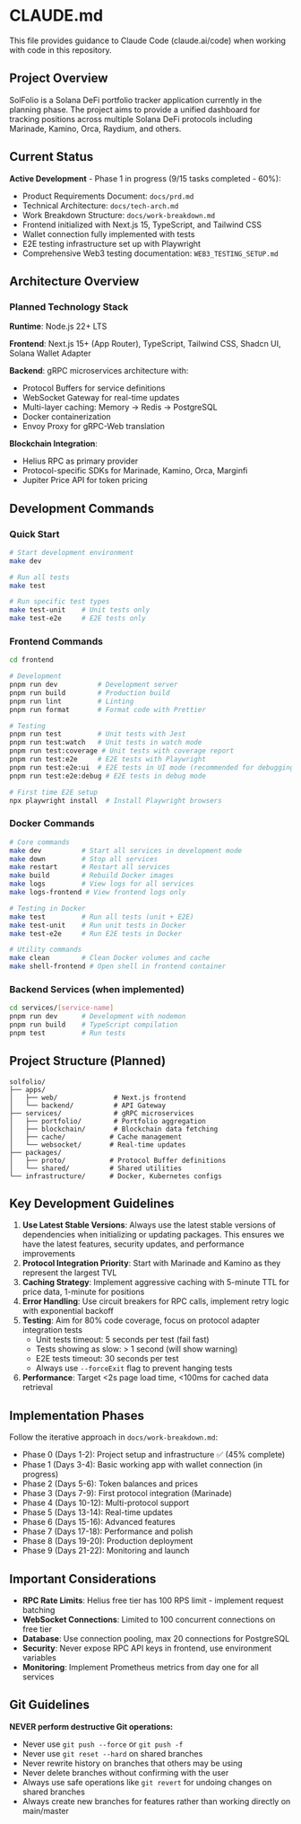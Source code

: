 # CLAUDE.md

This file provides guidance to Claude Code (claude.ai/code) when working with code in this repository.

## Project Overview

SolFolio is a Solana DeFi portfolio tracker application currently in the planning phase. The project aims to provide a unified dashboard for tracking positions across multiple Solana DeFi protocols including Marinade, Kamino, Orca, Raydium, and others.

## Current Status

**Active Development** - Phase 1 in progress (9/15 tasks completed - 60%):
- Product Requirements Document: `docs/prd.md`
- Technical Architecture: `docs/tech-arch.md`
- Work Breakdown Structure: `docs/work-breakdown.md`
- Frontend initialized with Next.js 15, TypeScript, and Tailwind CSS
- Wallet connection fully implemented with tests
- E2E testing infrastructure set up with Playwright
- Comprehensive Web3 testing documentation: `WEB3_TESTING_SETUP.md`

## Architecture Overview

### Planned Technology Stack

**Runtime**: Node.js 22+ LTS

**Frontend**: Next.js 15+ (App Router), TypeScript, Tailwind CSS, Shadcn UI, Solana Wallet Adapter

**Backend**: gRPC microservices architecture with:
- Protocol Buffers for service definitions
- WebSocket Gateway for real-time updates
- Multi-layer caching: Memory → Redis → PostgreSQL
- Docker containerization
- Envoy Proxy for gRPC-Web translation

**Blockchain Integration**:
- Helius RPC as primary provider
- Protocol-specific SDKs for Marinade, Kamino, Orca, Marginfi
- Jupiter Price API for token pricing

## Development Commands

### Quick Start
```bash
# Start development environment
make dev

# Run all tests
make test

# Run specific test types
make test-unit    # Unit tests only
make test-e2e     # E2E tests only
```

### Frontend Commands
```bash
cd frontend

# Development
pnpm run dev          # Development server
pnpm run build        # Production build
pnpm run lint         # Linting
pnpm run format       # Format code with Prettier

# Testing
pnpm run test         # Unit tests with Jest
pnpm run test:watch   # Unit tests in watch mode
pnpm run test:coverage # Unit tests with coverage report
pnpm run test:e2e     # E2E tests with Playwright
pnpm run test:e2e:ui  # E2E tests in UI mode (recommended for debugging)
pnpm run test:e2e:debug # E2E tests in debug mode

# First time E2E setup
npx playwright install  # Install Playwright browsers
```

### Docker Commands
```bash
# Core commands
make dev          # Start all services in development mode
make down         # Stop all services
make restart      # Restart all services
make build        # Rebuild Docker images
make logs         # View logs for all services
make logs-frontend # View frontend logs only

# Testing in Docker
make test         # Run all tests (unit + E2E)
make test-unit    # Run unit tests in Docker
make test-e2e     # Run E2E tests in Docker

# Utility commands
make clean        # Clean Docker volumes and cache
make shell-frontend # Open shell in frontend container
```

### Backend Services (when implemented)
```bash
cd services/[service-name]
pnpm run dev      # Development with nodemon
pnpm run build    # TypeScript compilation
pnpm test         # Run tests
```

## Project Structure (Planned)

```
solfolio/
├── apps/
│   ├── web/              # Next.js frontend
│   └── backend/          # API Gateway
├── services/             # gRPC microservices
│   ├── portfolio/        # Portfolio aggregation
│   ├── blockchain/       # Blockchain data fetching
│   ├── cache/           # Cache management
│   └── websocket/       # Real-time updates
├── packages/
│   ├── proto/           # Protocol Buffer definitions
│   └── shared/          # Shared utilities
└── infrastructure/      # Docker, Kubernetes configs
```

## Key Development Guidelines

1. **Use Latest Stable Versions**: Always use the latest stable versions of dependencies when initializing or updating packages. This ensures we have the latest features, security updates, and performance improvements
2. **Protocol Integration Priority**: Start with Marinade and Kamino as they represent the largest TVL
3. **Caching Strategy**: Implement aggressive caching with 5-minute TTL for price data, 1-minute for positions
4. **Error Handling**: Use circuit breakers for RPC calls, implement retry logic with exponential backoff
5. **Testing**: Aim for 80% code coverage, focus on protocol adapter integration tests
   - Unit tests timeout: 5 seconds per test (fail fast)
   - Tests showing as slow: > 1 second (will show warning)
   - E2E tests timeout: 30 seconds per test
   - Always use `--forceExit` flag to prevent hanging tests
6. **Performance**: Target <2s page load time, <100ms for cached data retrieval

## Implementation Phases

Follow the iterative approach in `docs/work-breakdown.md`:
- Phase 0 (Days 1-2): Project setup and infrastructure ✅ (45% complete)
- Phase 1 (Days 3-4): Basic working app with wallet connection (in progress)
- Phase 2 (Days 5-6): Token balances and prices
- Phase 3 (Days 7-9): First protocol integration (Marinade)
- Phase 4 (Days 10-12): Multi-protocol support
- Phase 5 (Days 13-14): Real-time updates
- Phase 6 (Days 15-16): Advanced features
- Phase 7 (Days 17-18): Performance and polish
- Phase 8 (Days 19-20): Production deployment
- Phase 9 (Days 21-22): Monitoring and launch

## Important Considerations

- **RPC Rate Limits**: Helius free tier has 100 RPS limit - implement request batching
- **WebSocket Connections**: Limited to 100 concurrent connections on free tier
- **Database**: Use connection pooling, max 20 connections for PostgreSQL
- **Security**: Never expose RPC API keys in frontend, use environment variables
- **Monitoring**: Implement Prometheus metrics from day one for all services

## Git Guidelines

**NEVER perform destructive Git operations:**
- Never use `git push --force` or `git push -f`
- Never use `git reset --hard` on shared branches
- Never rewrite history on branches that others may be using
- Never delete branches without confirming with the user
- Always use safe operations like `git revert` for undoing changes on shared branches
- Always create new branches for features rather than working directly on main/master
